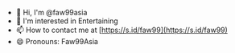 *   👋 Hi, I'm @faw99asia
*   👀 I'm interested in Entertaining
*   📫 How to contact me at [https://s.id/faw99](https://s.id/faw99)
*   😄 Pronouns: Faw99Asia

<!---
faw99asia/faw99asia is a ✨ special ✨ repository because its `README.md` (this file) appears on your GitHub profile.
You can click the Preview link to take a look at your changes.
--->
